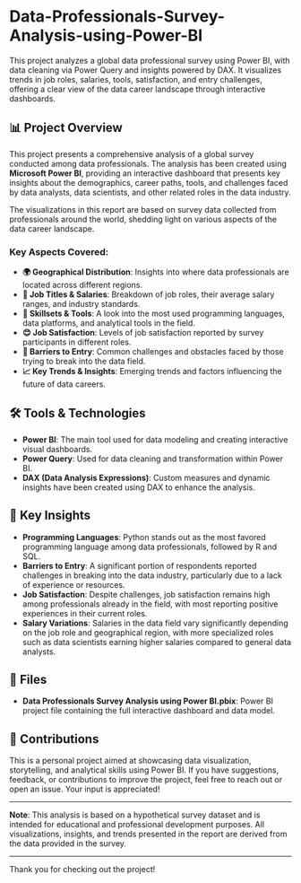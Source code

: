 # Data-Professionals-Survey-Analysis-using-Power-BI
This project analyzes a global data professional survey using Power BI, with data cleaning via Power Query and insights powered by DAX. It visualizes trends in job roles, salaries, tools, satisfaction, and entry challenges, offering a clear view of the data career landscape through interactive dashboards.

## 📊 Project Overview

This project presents a comprehensive analysis of a global survey conducted among data professionals. The analysis has been created using **Microsoft Power BI**, providing an interactive dashboard that presents key insights about the demographics, career paths, tools, and challenges faced by data analysts, data scientists, and other related roles in the data industry.

The visualizations in this report are based on survey data collected from professionals around the world, shedding light on various aspects of the data career landscape.

### Key Aspects Covered:
- **🌍 Geographical Distribution**: Insights into where data professionals are located across different regions.
- **💼 Job Titles & Salaries**: Breakdown of job roles, their average salary ranges, and industry standards.
- **🧠 Skillsets & Tools**: A look into the most used programming languages, data platforms, and analytical tools in the field.
- **😊 Job Satisfaction**: Levels of job satisfaction reported by survey participants in different roles.
- **🚪 Barriers to Entry**: Common challenges and obstacles faced by those trying to break into the data field.
- **📈 Key Trends & Insights**: Emerging trends and factors influencing the future of data careers.

## 🛠️ Tools & Technologies

- **Power BI**: The main tool used for data modeling and creating interactive visual dashboards.
- **Power Query**: Used for data cleaning and transformation within Power BI.
- **DAX (Data Analysis Expressions)**: Custom measures and dynamic insights have been created using DAX to enhance the analysis.

## 🎯 Key Insights

- **Programming Languages**: Python stands out as the most favored programming language among data professionals, followed by R and SQL.
- **Barriers to Entry**: A significant portion of respondents reported challenges in breaking into the data industry, particularly due to a lack of experience or resources.
- **Job Satisfaction**: Despite challenges, job satisfaction remains high among professionals already in the field, with most reporting positive experiences in their current roles.
- **Salary Variations**: Salaries in the data field vary significantly depending on the job role and geographical region, with more specialized roles such as data scientists earning higher salaries compared to general data analysts.

## 📁 Files

- **Data Professionals Survey Analysis using Power BI.pbix**: Power BI project file containing the full interactive dashboard and data model.

   
## 🤝 Contributions

This is a personal project aimed at showcasing data visualization, storytelling, and analytical skills using Power BI. If you have suggestions, feedback, or contributions to improve the project, feel free to reach out or open an issue. Your input is appreciated!

---

**Note**: This analysis is based on a hypothetical survey dataset and is intended for educational and professional development purposes. All visualizations, insights, and trends presented in the report are derived from the data provided in the survey.

---

Thank you for checking out the project!
